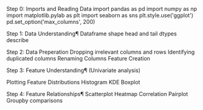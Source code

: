Step 0: Imports and Reading Data
    import pandas as pd
    import numpy as np
    import matplotlib.pylab as plt
    import seaborn as sns
    plt.style.use('ggplot')
    pd.set_option('max_columns', 200)

Step 1: Data Understanding¶
     Dataframe shape
     head and tail
     dtypes
     describe

Step 2: Data Preperation
      Dropping irrelevant columns and rows
      Identifying duplicated columns
      Renaming Columns
      Feature Creation

Step 3: Feature Understanding¶
(Univariate analysis)

Plotting Feature Distributions
Histogram
KDE
Boxplot

Step 4: Feature Relationships¶
Scatterplot
Heatmap Correlation
Pairplot
Groupby comparisons
